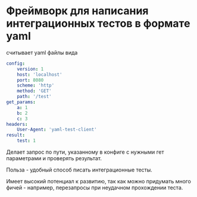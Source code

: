 # Фреймворк для написания интеграционных тестов в формате yaml

считывает yaml файлы вида 

```yaml
config:
    version: 1
    host: 'localhost'
    port: 8080
    scheme: 'http'
    method: 'GET'
    path: '/test'
get_params:
    a: 1
    b: 2
    c: 3
headers: 
    User-Agent: 'yaml-test-client'
result:
    test: 1
```

Делает запрос по пути, указанному в конфиге с нужными гет параметрами и проверять результат.

Польза - удобный способ писать интеграционные тесты.

Имеет высокий потенциал к развитию, так как можно придумать много фичей - например, перезапросы при неудачном прохождении теста.
